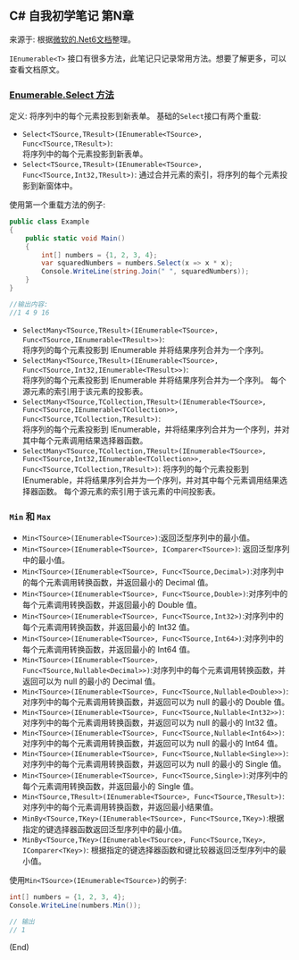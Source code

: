 ## C# 自我初学笔记 第N章  

来源于: 根据[微软的.Net6文档](https://learn.microsoft.com/zh-cn/dotnet/api/system.collections.generic.ienumerable-1?view=net-6.0)整理。

`IEnumerable<T>` 接口有很多方法，此笔记只记录常用方法。想要了解更多，可以查看文档原文。

### [Enumerable.Select 方法](https://learn.microsoft.com/zh-cn/dotnet/api/system.linq.enumerable.select?view=net-6.0#system-linq-enumerable-select-2(system-collections-generic-ienumerable((-0))-system-func((-0-1))))

定义: 将序列中的每个元素投影到新表单。
基础的`Select`接口有两个重载:

- `Select<TSource,TResult>(IEnumerable<TSource>, Func<TSource,TResult>)`:	
将序列中的每个元素投影到新表单。
- `Select<TSource,TResult>(IEnumerable<TSource>, Func<TSource,Int32,TResult>)`:	
通过合并元素的索引，将序列的每个元素投影到新窗体中。

使用第一个重载方法的例子:
```c#
public class Example
{
    public static void Main()
    {
        int[] numbers = {1, 2, 3, 4};
        var squaredNumbers = numbers.Select(x => x * x);
        Console.WriteLine(string.Join(" ", squaredNumbers));
    }
}

//输出内容:
//1 4 9 16
```

- `SelectMany<TSource,TResult>(IEnumerable<TSource>, Func<TSource,IEnumerable<TResult>>)`:	
将序列的每个元素投影到 IEnumerable<T> 并将结果序列合并为一个序列。
- `SelectMany<TSource,TResult>(IEnumerable<TSource>, Func<TSource,Int32,IEnumerable<TResult>>)`:	
将序列的每个元素投影到 IEnumerable<T> 并将结果序列合并为一个序列。 每个源元素的索引用于该元素的投影表。
- `SelectMany<TSource,TCollection,TResult>(IEnumerable<TSource>, Func<TSource,IEnumerable<TCollection>>, Func<TSource,TCollection,TResult>)`:	
将序列的每个元素投影到 IEnumerable<T>，并将结果序列合并为一个序列，并对其中每个元素调用结果选择器函数。
- `SelectMany<TSource,TCollection,TResult>(IEnumerable<TSource>, Func<TSource,Int32,IEnumerable<TCollection>>, Func<TSource,TCollection,TResult>)`:	
将序列的每个元素投影到 IEnumerable<T>，并将结果序列合并为一个序列，并对其中每个元素调用结果选择器函数。 每个源元素的索引用于该元素的中间投影表。


### `Min` 和 `Max`

- `Min<TSource>(IEnumerable<TSource>)`:返回泛型序列中的最小值。
- `Min<TSource>(IEnumerable<TSource>, IComparer<TSource>)`:	返回泛型序列中的最小值。
- `Min<TSource>(IEnumerable<TSource>, Func<TSource,Decimal>)`:对序列中的每个元素调用转换函数，并返回最小的 Decimal 值。
- `Min<TSource>(IEnumerable<TSource>, Func<TSource,Double>)`:对序列中的每个元素调用转换函数，并返回最小的 Double 值。
- `Min<TSource>(IEnumerable<TSource>, Func<TSource,Int32>)`:对序列中的每个元素调用转换函数，并返回最小的 Int32 值。
- `Min<TSource>(IEnumerable<TSource>, Func<TSource,Int64>)`:对序列中的每个元素调用转换函数，并返回最小的 Int64 值。
- `Min<TSource>(IEnumerable<TSource>, Func<TSource,Nullable<Decimal>>)`:对序列中的每个元素调用转换函数，并返回可以为 null 的最小的 Decimal 值。
- `Min<TSource>(IEnumerable<TSource>, Func<TSource,Nullable<Double>>)`:	对序列中的每个元素调用转换函数，并返回可以为 null 的最小的 Double 值。
- `Min<TSource>(IEnumerable<TSource>, Func<TSource,Nullable<Int32>>)`:对序列中的每个元素调用转换函数，并返回可以为 null 的最小的 Int32 值。
- `Min<TSource>(IEnumerable<TSource>, Func<TSource,Nullable<Int64>>)`:	对序列中的每个元素调用转换函数，并返回可以为 null 的最小的 Int64 值。
- `Min<TSource>(IEnumerable<TSource>, Func<TSource,Nullable<Single>>)`:	对序列中的每个元素调用转换函数，并返回可以为 null 的最小的 Single 值。
- `Min<TSource>(IEnumerable<TSource>, Func<TSource,Single>)`:对序列中的每个元素调用转换函数，并返回最小的 Single 值。
- `Min<TSource,TResult>(IEnumerable<TSource>, Func<TSource,TResult>)`:对序列中的每个元素调用转换函数，并返回最小结果值。
- `MinBy<TSource,TKey>(IEnumerable<TSource>, Func<TSource,TKey>)`:根据指定的键选择器函数返回泛型序列中的最小值。
- `MinBy<TSource,TKey>(IEnumerable<TSource>, Func<TSource,TKey>, IComparer<TKey>)`:	根据指定的键选择器函数和键比较器返回泛型序列中的最小值。

使用`Min<TSource>(IEnumerable<TSource>)`的例子:
```c#
int[] numbers = {1, 2, 3, 4};
Console.WriteLine(numbers.Min());

// 输出
// 1
```


(End)